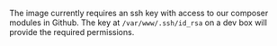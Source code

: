 The image currently requires an ssh key with access to our composer modules in Github. The key at `/var/www/.ssh/id_rsa` on a dev box will provide the required permissions.
